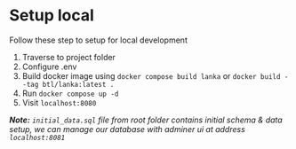# Setup local

Follow these step to setup for local development

1. Traverse to project folder
2. Configure .env
3. Build docker image using `docker compose build lanka` or `docker build --tag btl/lanka:latest .`
4. Run `docker compose up -d`
5. Visit `localhost:8080`

**_Note:_** _`initial_data.sql` file from root folder contains initial schema & data setup, we can manage our database with adminer ui at address `localhost:8081`_
